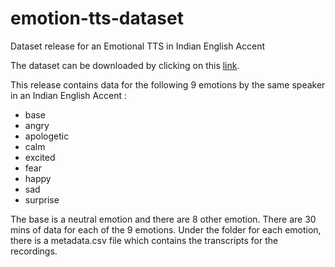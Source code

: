 # emotion-tts-dataset
Dataset release for an Emotional TTS in Indian English Accent

The dataset can be downloaded by clicking on this [link](https://emotion-tts.s3.ap-south-1.amazonaws.com/emotions.zip).

This release contains data for the following 9 emotions by the same speaker in an Indian English Accent :
- base
- angry
- apologetic
- calm
- excited
- fear
- happy
- sad
- surprise

The base is a neutral emotion and there are 8 other emotion. There are 30 mins of data for each of the 9 emotions. 
Under the folder for each emotion, there is a metadata.csv file which contains the transcripts for the recordings.

